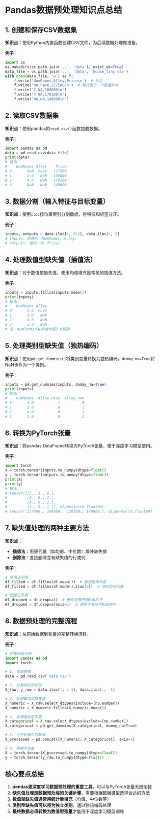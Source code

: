 # Pandas数据预处理知识点总结

## 1. 创建和保存CSV数据集

**知识点**：使用Python内置函数创建CSV文件，为后续数据处理做准备。

**例子**：
```python
import os
os.makedirs(os.path.join('..', 'data'), exist_ok=True)
data_file = os.path.join('..', 'data', 'house_tiny.csv')
with open(data_file, 'w') as f:
    f.write('NumRooms,Alley,Price\n')  # 列名
    f.write('NA,Pave,127500\n')  # 每行表示一个数据样本
    f.write('2,NA,106000\n')
    f.write('4,NA,178100\n')
    f.write('NA,NA,140000\n')
```

## 2. 读取CSV数据集

**知识点**：使用pandas的`read_csv()`函数加载数据。

**例子**：
```python
import pandas as pd
data = pd.read_csv(data_file)
print(data)
# 输出：
#    NumRooms Alley    Price
# 0       NaN  Pave   127500
# 1       2.0   NaN   106000
# 2       4.0   NaN   178100
# 3       NaN   NaN   140000
```

## 3. 数据分割（输入特征与目标变量）

**知识点**：使用`iloc`按位置索引分割数据，将特征和标签分开。

**例子**：
```python
inputs, outputs = data.iloc[:, 0:2], data.iloc[:, 2]
# inputs: 前两列（NumRooms, Alley）
# outputs: 最后一列（Price）
```

## 4. 处理数值型缺失值（插值法）

**知识点**：对于数值型缺失值，使用均值填充是常见的插值方法。

**例子**：
```python
inputs = inputs.fillna(inputs.mean())
print(inputs)
# 输出：
#    NumRooms Alley
# 0       3.0  Pave
# 1       2.0   NaN
# 2       4.0   NaN
# 3       3.0   NaN
# 注：NumRooms的NaN被均值3.0替换
```

## 5. 处理类别型缺失值（独热编码）

**知识点**：使用`pd.get_dummies()`将类别变量转换为独热编码，`dummy_na=True`将NaN也作为一个类别。

**例子**：
```python
inputs = pd.get_dummies(inputs, dummy_na=True)
print(inputs)
# 输出：
#    NumRooms  Alley_Pave  Alley_nan
# 0       3.0           1          0
# 1       2.0           0          1
# 2       4.0           0          1
# 3       3.0           0          1
```

## 6. 转换为PyTorch张量

**知识点**：将pandas DataFrame转换为PyTorch张量，便于深度学习模型使用。

**例子**：
```python
import torch
X = torch.tensor(inputs.to_numpy(dtype=float))
y = torch.tensor(outputs.to_numpy(dtype=float))
print(X)
print(y)
# 输出：
# tensor([[3., 1., 0.],
#         [2., 0., 1.],
#         [4., 0., 1.],
#         [3., 0., 1.]], dtype=torch.float64)
# tensor([127500., 106000., 178100., 140000.], dtype=torch.float64)
```

## 7. 缺失值处理的两种主要方法

**知识点**：
- **插值法**：用替代值（如均值、中位数）填补缺失值
- **删除法**：直接删除含有缺失值的行或列

**例子**：
```python
# 插值法示例
df_filled = df.fillna(df.mean())  # 数值型用均值
df_filled = df.fillna(df.mode().iloc[0])  # 类别型用众数

# 删除法示例
df_dropped = df.dropna()  # 删除含有任何NaN的行
df_dropped = df.dropna(axis=1)  # 删除含有任何NaN的列
```

## 8. 数据预处理的完整流程

**知识点**：从原始数据到张量的完整转换流程。

**例子**：
```python
# 完整流程示例
import pandas as pd
import torch

# 1. 读取数据
data = pd.read_csv('data.csv')

# 2. 分离特征和标签
X_raw, y_raw = data.iloc[:, :-1], data.iloc[:, -1]

# 3. 处理数值型缺失值
X_numeric = X_raw.select_dtypes(include=[np.number])
X_numeric = X_numeric.fillna(X_numeric.mean())

# 4. 处理类别型变量
X_categorical = X_raw.select_dtypes(exclude=[np.number])
X_categorical = pd.get_dummies(X_categorical, dummy_na=True)

# 5. 合并处理后的数据
X_processed = pd.concat([X_numeric, X_categorical], axis=1)

# 6. 转换为张量
X = torch.tensor(X_processed.to_numpy(dtype=float))
y = torch.tensor(y_raw.to_numpy(dtype=float))
```

## 核心要点总结

1. **pandas是深度学习数据预处理的重要工具**，可以与PyTorch张量无缝衔接
2. **缺失值处理是数据预处理的关键步骤**，需要根据数据类型选择合适的方法
3. **数值型缺失值通常用统计量填充**（均值、中位数等）
4. **类别型缺失值可以视为独立类别**，通过独热编码处理
5. **最终数据必须转换为数值型张量**才能用于深度学习模型训练